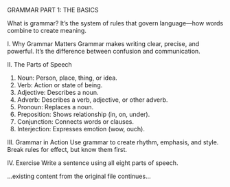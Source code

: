 GRAMMAR PART 1: THE BASICS

What is grammar? It’s the system of rules that govern language—how words combine to create meaning.

I. Why Grammar Matters
Grammar makes writing clear, precise, and powerful. It’s the difference between confusion and communication.

II. The Parts of Speech
1. Noun: Person, place, thing, or idea.
2. Verb: Action or state of being.
3. Adjective: Describes a noun.
4. Adverb: Describes a verb, adjective, or other adverb.
5. Pronoun: Replaces a noun.
6. Preposition: Shows relationship (in, on, under).
7. Conjunction: Connects words or clauses.
8. Interjection: Expresses emotion (wow, ouch).

III. Grammar in Action
Use grammar to create rhythm, emphasis, and style. Break rules for effect, but know them first.

IV. Exercise
Write a sentence using all eight parts of speech.

...existing content from the original file continues...

